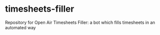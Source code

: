 # timesheets-filler
Repository for Open Air Timesheets Filler: a bot which fills timesheets in an automated way
